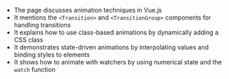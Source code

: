- The page discusses animation techniques in Vue.js
- It mentions the `<Transition>` and `<TransitionGroup>` components for handling transitions
- It explains how to use class-based animations by dynamically adding a CSS class
- It demonstrates state-driven animations by interpolating values and binding styles to elements
- It shows how to animate with watchers by using numerical state and the `watch` function